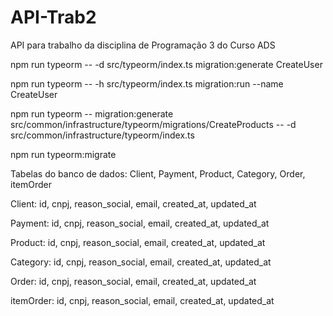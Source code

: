 # API-Trab2

API para trabalho da disciplina de Programação 3 do Curso ADS

npm run typeorm -- -d src/typeorm/index.ts migration:generate CreateUser

npm run typeorm -- -h src/typeorm/index.ts migration:run --name CreateUser

npm run typeorm -- migration:generate src/common/infrastructure/typeorm/migrations/CreateProducts -- -d src/common/infrastructure/typeorm/index.ts

npm run typeorm:migrate


Tabelas do banco de dados: Client, Payment, Product, Category, Order, itemOrder

Client: id, cnpj, reason_social, email, created_at, updated_at

Payment: id, cnpj, reason_social, email, created_at, updated_at

Product: id, cnpj, reason_social, email, created_at, updated_at

Category: id, cnpj, reason_social, email, created_at, updated_at

Order: id, cnpj, reason_social, email, created_at, updated_at

itemOrder: id, cnpj, reason_social, email, created_at, updated_at
